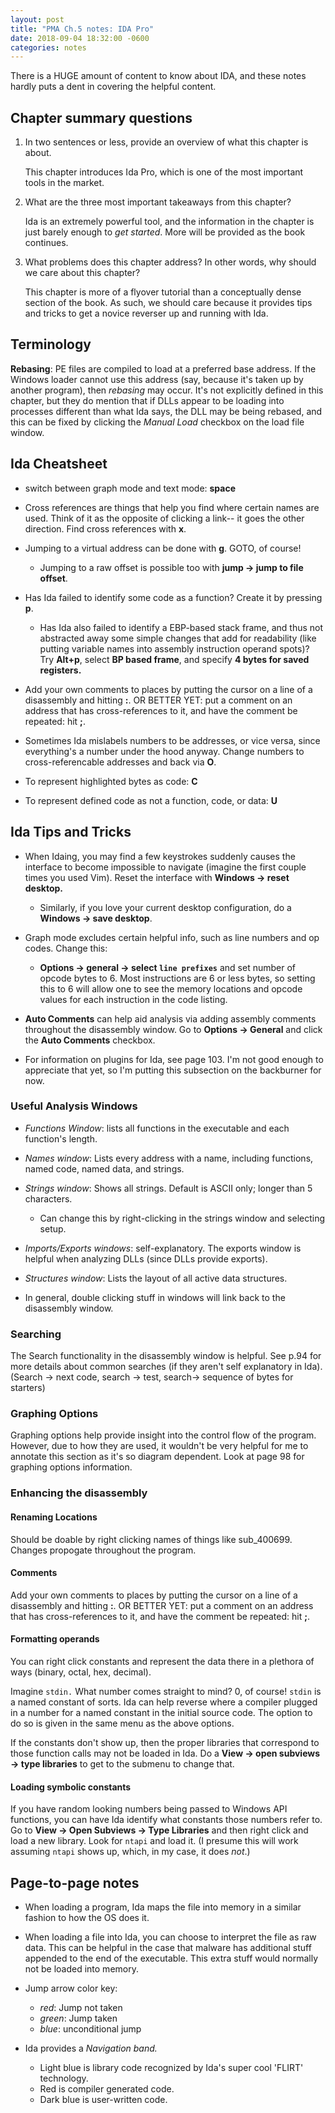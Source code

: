 ```yaml
---
layout: post
title: "PMA Ch.5 notes: IDA Pro"
date: 2018-09-04 18:32:00 -0600
categories: notes
---
```


There is a HUGE amount of content to know about IDA, and these notes hardly puts a dent in covering the helpful content. 

## Chapter summary questions
1. In two sentences or less, provide an overview of what this chapter is about.
	
	This chapter introduces Ida Pro, which is one of the most important tools in the market. 

2. What are the three most important takeaways from this chapter?

	Ida is an extremely powerful tool, and the information in the chapter is just barely enough to *get started*. More will be provided as the book continues. 

3. What problems does this chapter address? In other words, why should we care about this chapter?

	This chapter is more of a flyover tutorial than a conceptually dense section of the book. As such, we should care because it provides tips and tricks to get a novice reverser up and running with Ida. 

## Terminology
**Rebasing**: PE files are compiled to load at a preferred base address. If the Windows loader cannot use this address (say, because it's taken up by another program), then *rebasing* may occur. It's not explicitly defined in this chapter, but they do mention that if DLLs appear to be loading into processes different than what Ida says, the DLL may be being rebased, and this can be fixed by clicking the *Manual Load* checkbox on the load file window. 



## Ida Cheatsheet
* switch between graph mode and text mode: **space**

* Cross references are things that help you find where certain names are used. Think of it as the opposite of clicking a link-- it goes the other direction. Find cross references with **x**. 

* Jumping to a virtual address can be done with **g**. GOTO, of course! 
  * Jumping to a raw offset is possible too with **jump -> jump to file offset**. 

* Has Ida failed to identify some code as a function? Create it by pressing **p**. 
  * Has Ida also failed to identify a EBP-based stack frame, and thus not abstracted away some simple changes that add for readability (like putting variable names into assembly instruction operand spots)? Try **Alt+p**, select **BP based frame**, and specify **4 bytes for saved registers.** 

* Add your own comments to places by putting the cursor on a line of a disassembly and hitting **:**. OR BETTER YET: put a comment on an address that has cross-references to it, and have the comment be repeated: hit **;**.

* Sometimes Ida mislabels numbers to be addresses, or vice versa, since everything's a number under the hood anyway. Change numbers to cross-referencable addresses and back via **O**. 

* To represent highlighted bytes as code: **C**

* To represent defined code as not a function, code, or data: **U**



## Ida Tips and Tricks

* When Idaing, you may find a few keystrokes suddenly causes the interface to become impossible to navigate (imagine the first couple times you used Vim). Reset the interface with **Windows -> reset desktop.**
  * Similarly, if you love your current desktop configuration, do a **Windows -> save desktop**. 

* Graph mode excludes certain helpful info, such as line numbers and op codes. Change this:
  * **Options -> general -> select ``line prefixes``** and set number of opcode bytes to 6. Most instructions are 6 or less bytes, so setting this to 6 will allow one to see the memory locations and opcode values for each instruction in the code listing. 

* **Auto Comments** can help aid analysis via adding assembly comments throughout the disassembly window. Go to **Options -> General** and click the **Auto Comments** checkbox. 


* For information on plugins for Ida, see page 103. I'm not good enough to appreciate that yet, so I'm putting this subsection on the backburner for now. 

### Useful Analysis Windows
* *Functions Window*: lists all functions in the executable and each function's length. 
* *Names window*: Lists every address with a name, including functions, named code, named data, and strings.
* *Strings window*: Shows all strings. Default is ASCII only; longer than 5 characters. 
  * Can change this by right-clicking in the strings window and selecting setup. 
* *Imports/Exports windows*: self-explanatory. The exports window is helpful when analyzing DLLs (since DLLs provide exports). 
* *Structures window*: Lists the layout of all active data structures. 


* In general, double clicking stuff in windows will link back to the disassembly window. 

### Searching
The Search functionality in the disassembly window is helpful. See p.94 for more details about common searches (if they aren't self explanatory in Ida). (Search -> next code, search -> test, search-> sequence of bytes for starters) 


### Graphing Options  
Graphing options help provide insight into the control flow of the program. However, due to how they are used, it  wouldn't be very helpful for me to annotate this section as it's so diagram dependent. Look at page 98 for graphing options information. 

### Enhancing the disassembly 

#### Renaming Locations
Should be doable by right clicking names of things like sub\_400699. Changes propogate throughout the program. 

#### Comments
Add your own comments to places by putting the cursor on a line of a disassembly and hitting **:**. OR BETTER YET: put a comment on an address that has cross-references to it, and have the comment be repeated: hit **;**.

#### Formatting operands
You can right click constants and represent the data there in a plethora of ways (binary, octal, hex, decimal). 

Imagine ``stdin.`` What number comes straight to mind? 0, of course! ``stdin`` is a named constant of sorts. Ida can help reverse where a compiler plugged in a number for a named constant in the initial source code. The option to do so is given in the same menu as the above options. 

If the constants don't show up, then the proper libraries that correspond to those function calls may not be loaded in Ida. Do a **View -> open subviews -> type libraries** to get to the submenu to change that. 

#### Loading symbolic constants
If you have random looking numbers being passed to Windows API functions, you can have Ida identify what constants those numbers refer to. Go to **View -> Open Subviews -> Type Libraries** and then right click and load a new library. Look for ``ntapi`` and load it. (I presume this will work assuming ``ntapi`` shows up, which, in my case, it does *not*.)

## Page-to-page notes

* When loading a program, Ida maps the file into memory in a similar fashion to how the OS does it. 

* When loading a file into Ida, you can choose to interpret the file as raw data. This can be helpful in the case that malware has additional stuff appended to the end of the executable. This extra stuff would normally not be loaded into memory. 

* Jump arrow color key:
  * *red*: Jump not taken
  * *green*: Jump taken
  * *blue*: unconditional jump

* Ida provides a *Navigation band.* 
  * Light blue is library code recognized by Ida's super cool 'FLIRT' technology. 
  * Red is compiler generated code.
  * Dark blue is user-written code. 






